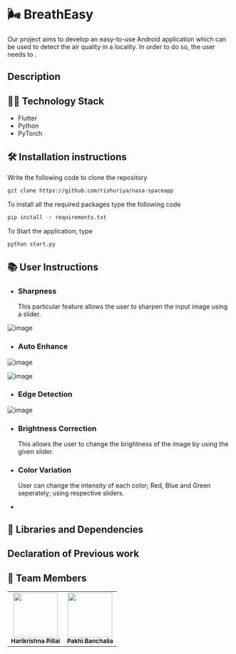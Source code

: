 # 🌬️ BreathEasy

Our project aims to develop an easy-to-use Android application which can be used to detect the air quality in a locality. In order to do so, the user needs to .

## Description

## 👩‍💻 Technology Stack
- Flutter
- Python
- PyTorch

## 🛠 Installation instructions 

Write the following code to clone the repository
```bash
git clone https://github.com/rishuriya/nasa-spaceapp
```

To install all the required packages type the following code
```bash
pip install -r requirements.txt
```

To Start the application, type
```bash
python start.py
```
## 📚 User Instructions 

- ### Sharpness

    This particular feature allows the user to sharpen the input image using a slider.
    
![image](https://user-images.githubusercontent.com/92666755/232276566-a45f3796-6f4c-4f41-84dd-581b32fc42e0.png)


- ### Auto Enhance
    
    
![image](https://user-images.githubusercontent.com/92666755/232276586-0deb2f9a-671f-4df7-8e04-1c3ad93da270.png)

![image](https://user-images.githubusercontent.com/92666755/232276622-02c69f9d-b6b1-4e04-b95e-a7d4b1395179.png)

   
- ### Edge Detection
    
![image](https://user-images.githubusercontent.com/92666755/232276630-5d658a6b-f4d2-4fb1-af8f-465938ddde68.png)
    

- ### Brightness Correction
    
    This allows the user to change the brightness of the image by using the given slider.
    

- ### Color Variation

    User can change the intensity of each color; Red, Blue and Green seperately; using respective sliders.
    

- 


## 🔗‍ Libraries and Dependencies

## Declaration of Previous work
## 🤼 Team Members
<table>
    <tr>
    <td align="center"><a href="https://github.com/Harikrishna-AL"><img src="https://avatars.githubusercontent.com/u/91690484?v=4" width="100px;" alt=""/><br /><sub><b>Harikrishna Pillai</b></sub></a><br /></td>
    <td align="center"><a href="https://github.com/Pakhi07"><img src="https://avatars.githubusercontent.com/u/92666755?v=4" width="100px;" alt=""/><br /><sub><b>Pakhi Banchalia</b></sub></a><br /></td>
    </tr>
</table>
